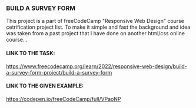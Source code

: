 ### BUILD A SURVEY FORM
This project is a part of freeCodeCamp "Responsive Web Design" course cetrification project list. To make it simple and fast the background and idea was taken from a past project that I have done on another html/css online course...

#### LINK TO THE TASK:
https://www.freecodecamp.org/learn/2022/responsive-web-design/build-a-survey-form-project/build-a-survey-form

#### LINK TO THE GIVEN EXAMPLE:
https://codepen.io/freeCodeCamp/full/VPaoNP

